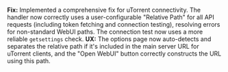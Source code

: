 **Fix:** Implemented a comprehensive fix for uTorrent connectivity. The handler now correctly uses a user-configurable "Relative Path" for all API requests (including token fetching and connection testing), resolving errors for non-standard WebUI paths. The connection test now uses a more reliable `getsettings` check.
**UX:** The options page now auto-detects and separates the relative path if it's included in the main server URL for uTorrent clients, and the "Open WebUI" button correctly constructs the URL using this path.
